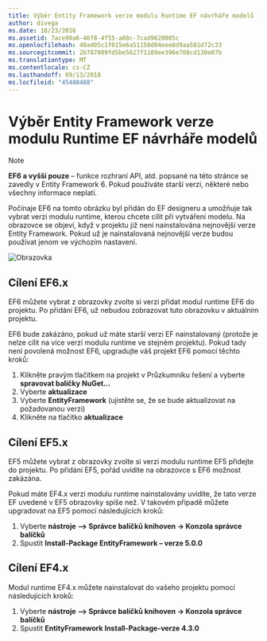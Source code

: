 ```yaml
---
title: Výběr Entity Framework verze modulu Runtime EF návrháře modelů - EF6
author: divega
ms.date: 10/23/2016
ms.assetid: 7ace90a6-46f8-4f55-a88c-7cad9620085c
ms.openlocfilehash: 40ad05c1f015e6a51150d04eee8d9aa581d72c33
ms.sourcegitcommit: 2b787009fd5be5627f1189ee396e708cd130e07b
ms.translationtype: MT
ms.contentlocale: cs-CZ
ms.lasthandoff: 09/13/2018
ms.locfileid: "45488488"
---
```

# <a name="selecting-entity-framework-runtime-version-for-ef-designer-models"></a>Výběr Entity Framework verze modulu Runtime EF návrháře modelů
> [!NOTE]
> **EF6 a vyšší pouze** – funkce rozhraní API, atd. popsané na této stránce se zavedly v Entity Framework 6. Pokud používáte starší verzi, některé nebo všechny informace neplatí.

Počínaje EF6 na tomto obrázku byl přidán do EF designeru a umožňuje tak vybrat verzi modulu runtime, kterou chcete cílit při vytváření modelu. Na obrazovce se objeví, když v projektu již není nainstalována nejnovější verze Entity Framework. Pokud už je nainstalovaná nejnovější verze budou používat jenom ve výchozím nastavení.

![Obrazovka](~/ef6/media/screen.png)


## <a name="targeting-ef6x"></a>Cílení EF6.x

EF6 můžete vybrat z obrazovky zvolte si verzi přidat modul runtime EF6 do projektu. Po přidání EF6, už nebudou zobrazovat tuto obrazovku v aktuálním projektu.

EF6 bude zakázáno, pokud už máte starší verzi EF nainstalovaný (protože je nelze cílit na více verzí modulu runtime ve stejném projektu). Pokud tady není povolená možnost EF6, upgradujte váš projekt EF6 pomocí těchto kroků:

1.  Klikněte pravým tlačítkem na projekt v Průzkumníku řešení a vyberte **spravovat balíčky NuGet...**
2.  Vyberte **aktualizace**
3.  Vyberte **EntityFramework** (ujistěte se, že se bude aktualizovat na požadovanou verzi)
4.  Klikněte na tlačítko **aktualizace**

 

## <a name="targeting-ef5x"></a>Cílení EF5.x

EF5 můžete vybrat z obrazovky zvolte si verzi modulu runtime EF5 přidejte do projektu. Po přidání EF5, pořád uvidíte na obrazovce s EF6 možnost zakázána.

Pokud máte EF4.x verzi modulu runtime nainstalovány uvidíte, že tato verze EF uvedené v EF5 obrazovky spíše než. V takovém případě můžete upgradovat na EF5 pomocí následujících kroků:

1.  Vyberte **nástroje –&gt; Správce balíčků knihoven -&gt; Konzola správce balíčků**
2.  Spustit **Install-Package EntityFramework – verze 5.0.0**

 

## <a name="targeting-ef4x"></a>Cílení EF4.x

Modul runtime EF4.x můžete nainstalovat do vašeho projektu pomocí následujících kroků:

1.  Vyberte **nástroje –&gt; Správce balíčků knihoven -&gt; Konzola správce balíčků**
2.  Spustit **EntityFramework Install-Package-verze 4.3.0**
